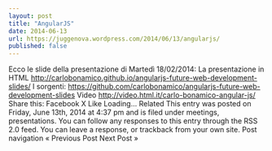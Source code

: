 ```yaml
---
layout: post
title: "AngularJS"
date: 2014-06-13
url: https://juggenova.wordpress.com/2014/06/13/angularjs/
published: false 
---
```


Ecco le slide della presentazione di Martedì 18/02/2014: La presentazione in HTML http://carlobonamico.github.io/angularjs-future-web-development-slides/ I sorgenti: https://github.com/carlobonamico/angularjs-future-web-development-slides Video http://video.html.it/carlo-bonamico-angular-js/ Share this: Facebook X Like Loading... Related This entry was posted on Friday, June 13th, 2014 at 4:37 pm and is filed under meetings, presentations. You can follow any responses to this entry through the RSS 2.0 feed. You can leave a response, or trackback from your own site. Post navigation « Previous Post Next Post »
